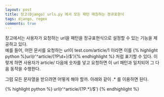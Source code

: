```yaml
---
layout: post
title: 장고(Django) urls.py 에서 모든 패턴 매칭하는 정규표현식
tags: django, regex
comments: true
---
```


장고에서는 사용자가 요청하는 url을 패턴을 정규표현식으로 설정할 수 있는 기능을 제공하고 있다.   
예를 들어, 어떤 문서를 요청하는 url이 test.com/article/1 이라면 이를 {% highlight python %}url(r'^article/(?P<id>\d+)/$'){% endhighlight %} 처럼 표기할 수 있다. 이렇게 하면 사용자가 article/ 다음에 숫자를 넣고 요청하면 이 url 패턴과 일치되어 그 다음 동작을 수행한다.

그럼 모든 문자열을 받으려면 어떻게 해야 할까.
아래와 같이 .* 를 이용하면 된다.

{% highlight python %}
url(r'^article/(?P<id>.*)/$')
{% endhighlight %}
